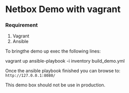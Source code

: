 # Netbox Demo with vagrant
### Requirement

1. Vagrant
2. Ansible

To bringthe demo up exec the following lines:

vagrant up
ansible-playbook -i inventory build_demo.yml

Once the ansible playbook finished you can browse to:
`http://127.0.0.1:8080/`
 
This demo box should not be use in production.

